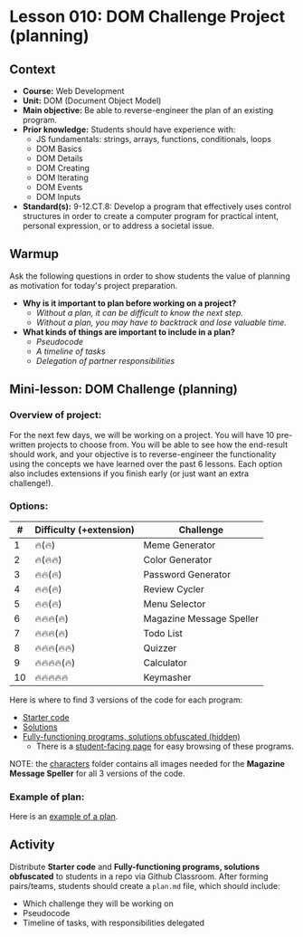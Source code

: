 # Lesson 010: DOM Challenge Project (planning)


## Context
* **Course:** Web Development
* **Unit:** DOM (Document Object Model)
* **Main objective:** Be able to reverse-engineer the plan of an existing program.
* **Prior knowledge:** Students should have experience with:
  * JS fundamentals: strings, arrays, functions, conditionals, loops
  * DOM Basics
  * DOM Details
  * DOM Creating
  * DOM Iterating
  * DOM Events
  * DOM Inputs
* **Standard(s):** 9-12.CT.8: Develop a program that effectively uses control structures in order to create a computer program for practical intent, personal expression, or to address a societal issue.


## Warmup

Ask the following questions in order to show students the value of planning as motivation for today's project preparation.
* **Why is it important to plan before working on a project?**
  * _Without a plan, it can be difficult to know the next step._
  * _Without a plan, you may have to backtrack and lose valuable time._
* **What kinds of things are important to include in a plan?**
  * _Pseudocode_
  * _A timeline of tasks_
  * _Delegation of partner responsibilities_


## Mini-lesson: **DOM Challenge (planning)**

### Overview of project:

For the next few days, we will be working on a project. You will have 10 pre-written projects to choose from. You will be able to see how the end-result should work, and your objective is to reverse-engineer the functionality using the concepts we have learned over the past 6 lessons. Each option also includes extensions if you finish early (or just want an extra challenge!).

### Options: 

| # | Difficulty (+extension) | Challenge |
| ---  | --- | --- |
| 1 | 🔥(🔥) | Meme Generator |
| 2 | 🔥(🔥🔥) | Color Generator  |
| 3 | 🔥🔥(🔥) | Password Generator |
| 4 | 🔥🔥(🔥) | Review Cycler |
| 5 | 🔥🔥(🔥) | Menu Selector |
| 6 | 🔥🔥🔥(🔥) | Magazine Message Speller |
| 7 | 🔥🔥🔥(🔥) | Todo List |
| 8 | 🔥🔥🔥(🔥🔥) | Quizzer |
| 9 | 🔥🔥🔥🔥(🔥) | Calculator |
| 10 | 🔥🔥🔥🔥🔥 | Keymasher |

Here is where to find 3 versions of the code for each program:
* [Starter code](../code/dom-challenge/starter-code)
* [Solutions](../code/dom-challenge/solutions)
* [Fully-functioning programs, solutions obfuscated (hidden)](../code/dom-challenge/solutions-hidden)
  * There is a [student-facing page](../code/dom-challenge/solutions-hidden/index.html) for easy browsing of these programs.

NOTE: the [characters](../code/dom-challenge/characters) folder contains all images needed for the **Magazine Message Speller** for all 3 versions of the code.


### Example of plan:

Here is an [example of a plan](../resources/example-plan.md).

## Activity

Distribute **Starter code** and **Fully-functioning programs, solutions obfuscated** to students in a repo via Github Classroom. After forming pairs/teams, students should create a `plan.md` file, which should include:

* Which challenge they will be working on
* Pseudocode
* Timeline of tasks, with responsibilities delegated